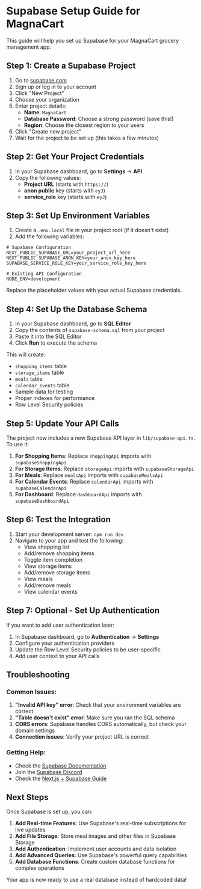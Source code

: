 # Supabase Setup Guide for MagnaCart

This guide will help you set up Supabase for your MagnaCart grocery management app.

## Step 1: Create a Supabase Project

1. Go to [supabase.com](https://supabase.com)
2. Sign up or log in to your account
3. Click "New Project"
4. Choose your organization
5. Enter project details:
   - **Name**: `MagnaCart`
   - **Database Password**: Choose a strong password (save this!)
   - **Region**: Choose the closest region to your users
6. Click "Create new project"
7. Wait for the project to be set up (this takes a few minutes)

## Step 2: Get Your Project Credentials

1. In your Supabase dashboard, go to **Settings** → **API**
2. Copy the following values:
   - **Project URL** (starts with `https://`)
   - **anon public** key (starts with `eyJ`)
   - **service_role** key (starts with `eyJ`)

## Step 3: Set Up Environment Variables

1. Create a `.env.local` file in your project root (if it doesn't exist)
2. Add the following variables:

```env
# Supabase Configuration
NEXT_PUBLIC_SUPABASE_URL=your_project_url_here
NEXT_PUBLIC_SUPABASE_ANON_KEY=your_anon_key_here
SUPABASE_SERVICE_ROLE_KEY=your_service_role_key_here

# Existing API Configuration
NODE_ENV=development
```

Replace the placeholder values with your actual Supabase credentials.

## Step 4: Set Up the Database Schema

1. In your Supabase dashboard, go to **SQL Editor**
2. Copy the contents of `supabase-schema.sql` from your project
3. Paste it into the SQL Editor
4. Click **Run** to execute the schema

This will create:
- `shopping_items` table
- `storage_items` table  
- `meals` table
- `calendar_events` table
- Sample data for testing
- Proper indexes for performance
- Row Level Security policies

## Step 5: Update Your API Calls

The project now includes a new Supabase API layer in `lib/supabase-api.ts`. To use it:

1. **For Shopping Items**: Replace `shoppingApi` imports with `supabaseShoppingApi`
2. **For Storage Items**: Replace `storageApi` imports with `supabaseStorageApi`
3. **For Meals**: Replace `mealsApi` imports with `supabaseMealsApi`
4. **For Calendar Events**: Replace `calendarApi` imports with `supabaseCalendarApi`
5. **For Dashboard**: Replace `dashboardApi` imports with `supabaseDashboardApi`

## Step 6: Test the Integration

1. Start your development server: `npm run dev`
2. Navigate to your app and test the following:
   - View shopping list
   - Add/remove shopping items
   - Toggle item completion
   - View storage items
   - Add/remove storage items
   - View meals
   - Add/remove meals
   - View calendar events

## Step 7: Optional - Set Up Authentication

If you want to add user authentication later:

1. In Supabase dashboard, go to **Authentication** → **Settings**
2. Configure your authentication providers
3. Update the Row Level Security policies to be user-specific
4. Add user context to your API calls

## Troubleshooting

### Common Issues:

1. **"Invalid API key" error**: Check that your environment variables are correct
2. **"Table doesn't exist" error**: Make sure you ran the SQL schema
3. **CORS errors**: Supabase handles CORS automatically, but check your domain settings
4. **Connection issues**: Verify your project URL is correct

### Getting Help:

- Check the [Supabase Documentation](https://supabase.com/docs)
- Join the [Supabase Discord](https://discord.supabase.com)
- Check the [Next.js + Supabase Guide](https://supabase.com/docs/guides/getting-started/quickstarts/nextjs)

## Next Steps

Once Supabase is set up, you can:

1. **Add Real-time Features**: Use Supabase's real-time subscriptions for live updates
2. **Add File Storage**: Store meal images and other files in Supabase Storage
3. **Add Authentication**: Implement user accounts and data isolation
4. **Add Advanced Queries**: Use Supabase's powerful query capabilities
5. **Add Database Functions**: Create custom database functions for complex operations

Your app is now ready to use a real database instead of hardcoded data!
